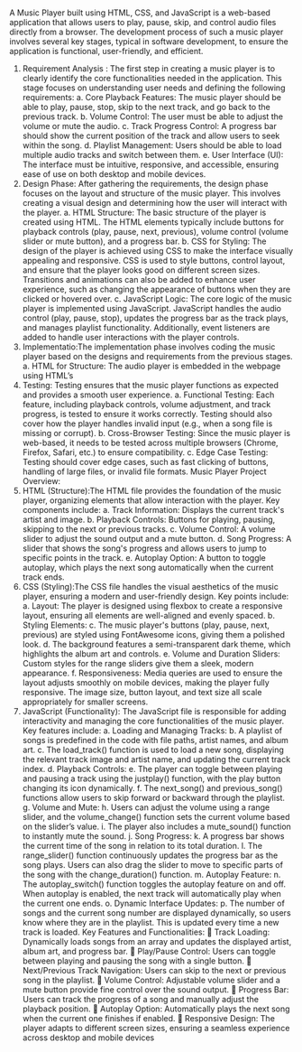 # 
A Music Player built using HTML, CSS, and JavaScript
 is a web-based application that allows users to play, pause, skip, and control audio files directly from a browser. The development process of such a music player involves several key stages, typical in software development, to ensure the application is functional, user-friendly, and efficient.
1. Requirement Analysis : The first step in creating a music player is to clearly identify the core functionalities needed in the application. This stage focuses on understanding user needs and defining the following requirements: 
a.	Core Playback Features: The music player should be able to play, pause, stop, skip to the next track, and go back to the previous track.
b.	Volume Control: The user must be able to adjust the volume or mute the audio.
c.	Track Progress Control: A progress bar should show the current position of the track and allow users to seek within the song.
d.	Playlist Management: Users should be able to load multiple audio tracks and switch between them.
e.	User Interface (UI): The interface must be intuitive, responsive, and accessible, ensuring ease of use on both desktop and mobile devices.
2. Design Phase: After gathering the requirements, the design phase focuses on the layout and structure of the music player. This involves creating a visual design and determining how the user will interact with the player.
a.	HTML Structure: The basic structure of the player is created using HTML. The HTML elements typically include buttons for playback controls (play, pause, next, previous), volume control (volume slider or mute button), and a progress bar.
b.	CSS for Styling: The design of the player is achieved using CSS to make the interface visually appealing and responsive. CSS is used to style buttons, control layout, and ensure that the player looks good on different screen sizes. Transitions and animations can also be added to enhance user experience, such as changing the appearance of buttons when they are clicked or hovered over.
c.	JavaScript Logic: The core logic of the music player is implemented using JavaScript. JavaScript handles the audio control (play, pause, stop), updates the progress bar as the track plays, and manages playlist functionality. Additionally, event listeners are added to handle user interactions with the player controls.
3. Implementatio:The implementation phase involves coding the music player based on the designs and requirements from the previous stages.
a.	HTML for Structure: The audio player is embedded in the webpage using HTML’s <audio> element. Control buttons such as play, pause, next, and previous are added using HTML buttons and other interactive elements like sliders for volume control.
b.	CSS for Styling and Layout: CSS is used to style the interface, ensuring it is user-friendly and responsive. It includes defining the size, shape, and color of buttons, sliders, and the progress bar. CSS media queries are used to ensure the player is responsive and works well on both large screens (desktops) and small screens (mobile devices).
c.	JavaScript for Interactivity: JavaScript is used to control the audio playback, manage the playlist, and update the UI in real-time. Key features include:
d.	Play/Pause Functionality: JavaScript controls the playing and pausing of the audio element.
e.	Volume Control: The volume is adjusted using the audio.volume property.
f.	Progress Bar: JavaScript dynamically updates the progress bar as the track plays using the timeupdate event and allows users to seek within the track.
4. Testing: Testing ensures that the music player functions as expected and provides a smooth user experience.
a.	Functional Testing: Each feature, including playback controls, volume adjustment, and track progress, is tested to ensure it works correctly. Testing should also cover how the player handles invalid input (e.g., when a song file is missing or corrupt).
b.	Cross-Browser Testing: Since the music player is web-based, it needs to be tested across multiple browsers (Chrome, Firefox, Safari, etc.) to ensure compatibility.
c.	Edge Case Testing: Testing should cover edge cases, such as fast clicking of buttons, handling of large files, or invalid file formats.
Music Player Project Overview:
1. HTML (Structure):The HTML file provides the foundation of the music player, organizing elements that allow interaction with the player. Key components include:
a.	Track Information: Displays the current track's artist and image.
b.	Playback Controls: Buttons for playing, pausing, skipping to the next or previous tracks.
c.	Volume Control: A volume slider to adjust the sound output and a mute button.
d.	Song Progress: A slider that shows the song's progress and allows users to jump to specific points in the track.
e.	Autoplay Option: A button to toggle autoplay, which plays the next song automatically when the current track ends.
2. CSS (Styling):The CSS file handles the visual aesthetics of the music player, ensuring a modern and user-friendly design. Key points include:
a.	Layout: The player is designed using flexbox to create a responsive layout, ensuring all elements are well-aligned and evenly spaced.
b.	Styling Elements:
c.	The music player's buttons (play, pause, next, previous) are styled using FontAwesome icons, giving them a polished look.
d.	The background features a semi-transparent dark theme, which highlights the album art and controls.
e.	Volume and Duration Sliders: Custom styles for the range sliders give them a sleek, modern appearance.
f.	Responsiveness: Media queries are used to ensure the layout adjusts smoothly on mobile devices, making the player fully responsive. The image size, button layout, and text size all scale appropriately for smaller screens.
3. JavaScript (Functionality): The JavaScript file is responsible for adding interactivity and managing the core functionalities of the music player. Key features include:
a.	Loading and Managing Tracks:
b.	A playlist of songs is predefined in the code with file paths, artist names, and album art.
c.	The load_track() function is used to load a new song, displaying the relevant track image and artist name, and updating the current track index.
d.	Playback Controls:
e.	The player can toggle between playing and pausing a track using the justplay() function, with the play button changing its icon dynamically.
f.	The next_song() and previous_song() functions allow users to skip forward or backward through the playlist.
g.	Volume and Mute:
h.	Users can adjust the volume using a range slider, and the volume_change() function sets the current volume based on the slider’s value.
i.	The player also includes a mute_sound() function to instantly mute the sound.
j.	Song Progress:
k.	A progress bar shows the current time of the song in relation to its total duration.
l.	The range_slider() function continuously updates the progress bar as the song plays. Users can also drag the slider to move to specific parts of the song with the change_duration() function.
m.	Autoplay Feature:
n.	The autoplay_switch() function toggles the autoplay feature on and off. When autoplay is enabled, the next track will automatically play when the current one ends.
o.	Dynamic Interface Updates:
p.	The number of songs and the current song number are displayed dynamically, so users know where they are in the playlist. This is updated every time a new track is loaded.
Key Features and Functionalities:
	Track Loading: Dynamically loads songs from an array and updates the displayed artist, album art, and progress bar.
	Play/Pause Control: Users can toggle between playing and pausing the song with a single button.
	Next/Previous Track Navigation: Users can skip to the next or previous song in the playlist.
	Volume Control: Adjustable volume slider and a mute button provide fine control over the sound output.
	Progress Bar: Users can track the progress of a song and manually adjust the playback position.
	Autoplay Option: Automatically plays the next song when the current one finishes if enabled.
	Responsive Design: The player adapts to different screen sizes, ensuring a seamless experience across desktop and mobile devices
